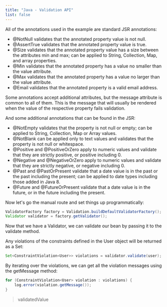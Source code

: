 ```yaml
---
title: "Java - Validation API"
list: false
---
```


All of the annotations used in the example are standard JSR annotations:

- @NotNull validates that the annotated property value is not null.
- @AssertTrue validates that the annotated property value is true.
- @Size validates that the annotated property value has a size between the attributes min and max; can be applied to String, Collection, Map, and array properties.
- @Min validates that the annotated property has a value no smaller than the value attribute.
- @Max validates that the annotated property has a value no larger than the value attribute.
- @Email validates that the annotated property is a valid email address.

Some annotations accept additional attributes, but the message attribute is common to all of them. This is the message that will usually be rendered when the value of the respective property fails validation.

And some additional annotations that can be found in the JSR:

- @NotEmpty validates that the property is not null or empty; can be applied to String, Collection, Map or Array values.
- @NotBlank can be applied only to text values and validates that the property is not null or whitespace.
- @Positive and @PositiveOrZero apply to numeric values and validate that they are strictly positive, or positive including 0.
- @Negative and @NegativeOrZero apply to numeric values and validate that they are strictly negative, or negative including 0.
- @Past and @PastOrPresent validate that a date value is in the past or the past including the present; can be applied to date types including those added in Java 8.
- @Future and @FutureOrPresent validate that a date value is in the future, or in the future including the present.

Now let's go the manual route and set things up programmatically:

```java
ValidatorFactory factory = Validation.buildDefaultValidatorFactory();
Validator validator = factory.getValidator();
```

Now that we have a Validator, we can validate our bean by passing it to the validate method.

Any violations of the constraints defined in the User object will be returned as a Set:

```java
Set<ConstraintViolation<User>> violations = validator.validate(user);
```

By iterating over the violations, we can get all the violation messages using the getMessage method:

```java
for (ConstraintViolation<User> violation : violations) {
    log.error(violation.getMessage()); 
}
```

> validatedValue